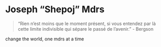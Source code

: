 # Joseph “Shepoj” Mdrs

> “Rien n’est moins que le moment présent, si vous entendez par là cette limite indivisible qui sépare le passé de l’avenir.” - Bergson
> 

change the world, one mdrs at a time
